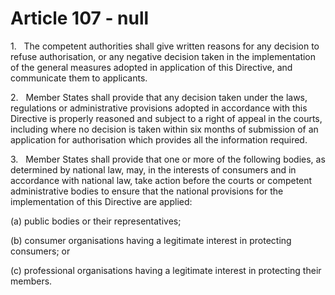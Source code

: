 # Article 107 - null


1.   The competent authorities shall give written reasons for any decision to refuse authorisation, or any negative decision taken in the implementation of the general measures adopted in application of this Directive, and communicate them to applicants.

2.   Member States shall provide that any decision taken under the laws, regulations or administrative provisions adopted in accordance with this Directive is properly reasoned and subject to a right of appeal in the courts, including where no decision is taken within six months of submission of an application for authorisation which provides all the information required.

3.   Member States shall provide that one or more of the following bodies, as determined by national law, may, in the interests of consumers and in accordance with national law, take action before the courts or competent administrative bodies to ensure that the national provisions for the implementation of this Directive are applied:

(a) public bodies or their representatives;

(b) consumer organisations having a legitimate interest in protecting consumers; or

(c) professional organisations having a legitimate interest in protecting their members.
